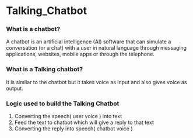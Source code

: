 # Talking_Chatbot

### What is a chatbot?
A chatbot is an artificial intelligence (AI) software that can simulate a conversation (or a chat) with a user in natural language through messaging applications, websites, mobile apps or through the telephone.

### What is a Talking chatbot?
It is similar to the chatbot but it takes voice as input and also gives voice as output.

### Logic used to build the Talking Chatbot
1. Converting the speech( user voice ) into text
2. Feed the text to chatbot which will give a reply to that text
3. Converting the reply into speech( chatbot voice )
